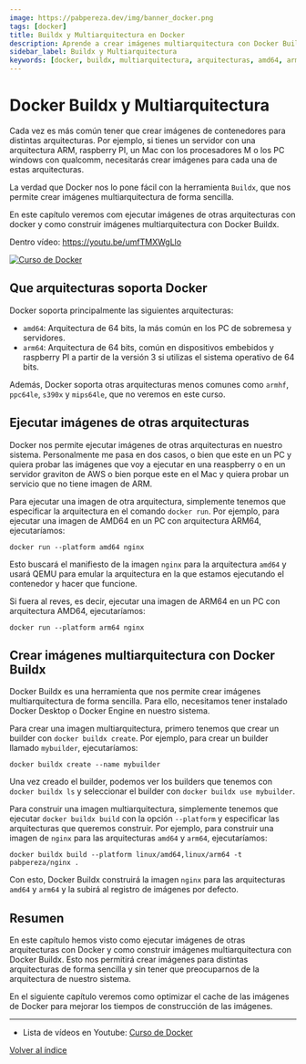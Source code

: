 ```yaml
---
image: https://pabpereza.dev/img/banner_docker.png
tags: [docker]
title: Buildx y Multiarquitectura en Docker 
description: Aprende a crear imágenes multiarquitectura con Docker Buildx, una herramienta que nos permite crear imágenes para distintas arquitecturas de forma sencilla. 
sidebar_label: Buildx y Multiarquitectura 
keywords: [docker, buildx, multiarquitectura, arquitecturas, amd64, arm, arm64, dockerfile, docker build]
---
```


# Docker Buildx y Multiarquitectura
Cada vez es más común tener que crear imágenes de contenedores para distintas arquitecturas. Por ejemplo, si tienes un servidor con una arquitectura ARM, raspberry PI, un Mac con los procesadores M o los PC windows con qualcomm, necesitarás crear imágenes para cada una de estas arquitecturas.

La verdad que Docker nos lo pone fácil con la herramienta `Buildx`, que nos permite crear imágenes multiarquitectura de forma sencilla. 

En este capítulo veremos com ejecutar imágenes de otras arquitecturas con docker y como construir imágenes multiarquitectura con Docker Buildx.

Dentro vídeo: https://youtu.be/umfTMXWgLlo

[![Curso de Docker](https://img.youtube.com/vi/umfTMXWgLlo/maxresdefault.jpg)](https://www.youtube.com/watch?v=umfTMXWgLlo)


## Que arquitecturas soporta Docker
Docker soporta principalmente las siguientes arquitecturas:
- `amd64`: Arquitectura de 64 bits, la más común en los PC de sobremesa y servidores.
- `arm64`: Arquitectura de 64 bits, común en dispositivos embebidos y raspberry PI a partir de la versión 3 si utilizas el sistema operativo de 64 bits.

Además, Docker soporta otras arquitecturas menos comunes como `armhf`, `ppc64le`, `s390x` y `mips64le`, que no veremos en este curso.


## Ejecutar imágenes de otras arquitecturas
Docker nos permite ejecutar imágenes de otras arquitecturas en nuestro sistema. Personalmente me pasa en dos casos, o bien que este en un PC y quiera probar las imágenes que voy a ejecutar en una reaspberry o en un servidor graviton de AWS o bien porque este en el Mac y quiera probar un servicio que no tiene imagen de ARM.

Para ejecutar una imagen de otra arquitectura, simplemente tenemos que especificar la arquitectura en el comando `docker run`. Por ejemplo, para ejecutar una imagen de AMD64 en un PC con arquitectura ARM64, ejecutaríamos:
```shell
docker run --platform amd64 nginx
```

Esto buscará el manifiesto de la imagen `nginx` para la arquitectura `amd64` y usará QEMU para emular la arquitectura en la que estamos ejecutando el contenedor y hacer que funcione.

Si fuera al reves, es decir, ejecutar una imagen de ARM64 en un PC con arquitectura AMD64, ejecutaríamos:
```shell
docker run --platform arm64 nginx
```

## Crear imágenes multiarquitectura con Docker Buildx
Docker Buildx es una herramienta que nos permite crear imágenes multiarquitectura de forma sencilla. Para ello, necesitamos tener instalado Docker Desktop o Docker Engine en nuestro sistema.

Para crear una imagen multiarquitectura, primero tenemos que crear un builder con `docker buildx create`. Por ejemplo, para crear un builder llamado `mybuilder`, ejecutaríamos:
```shell
docker buildx create --name mybuilder
```

Una vez creado el builder, podemos ver los builders que tenemos con `docker buildx ls` y seleccionar el builder con `docker buildx use mybuilder`.

Para construir una imagen multiarquitectura, simplemente tenemos que ejecutar `docker buildx build` con la opción `--platform` y especificar las arquitecturas que queremos construir. Por ejemplo, para construir una imagen de `nginx` para las arquitecturas `amd64` y `arm64`, ejecutaríamos:
```shell
docker buildx build --platform linux/amd64,linux/arm64 -t pabpereza/nginx .
```

Con esto, Docker Buildx construirá la imagen `nginx` para las arquitecturas `amd64` y `arm64` y la subirá al registro de imágenes por defecto.


## Resumen
En este capítulo hemos visto como ejecutar imágenes de otras arquitecturas con Docker y como construir imágenes multiarquitectura con Docker Buildx. Esto nos permitirá crear imágenes para distintas arquitecturas de forma sencilla y sin tener que preocuparnos de la arquitectura de nuestro sistema.

En el siguiente capítulo veremos como optimizar el cache de las imágenes de Docker para mejorar los tiempos de construcción de las imágenes.

---
* Lista de vídeos en Youtube: [Curso de Docker](https://www.youtube.com/playlist?list=PLQhxXeq1oc2n7YnjRhq7qVMzZWtDY7Zz0)

[Volver al índice](README.md#índice)